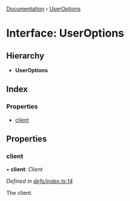 [Documentation](../README.md) › [UserOptions](useroptions.md)

# Interface: UserOptions

## Hierarchy

* **UserOptions**

## Index

### Properties

* [client](useroptions.md#client)

## Properties

###  client

• **client**: *Client*

*Defined in [defs/index.ts:14](https://github.com/badbatch/graphql-box/blob/8c3dc0a/packages/server/src/defs/index.ts#L14)*

The client.
